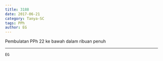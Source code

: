 ```yaml
---
title: 3188
date: 2017-06-21
category: Tanya-SC
tags: PPh
author: EG
---
```


Pembulatan PPh 22 ke bawah dalam ribuan penuh

---



`EG`
